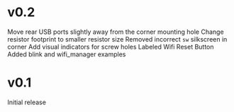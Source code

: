 # v0.2

Move rear USB ports slightly away from the corner mounting hole
Change resistor footprint to smaller resistor size
Removed incorrect `sw` silkscreen in corner 
Add visual indicators for screw holes
Labeled Wifi Reset Button
Added blink and wifi_manager examples

# v0.1

Initial release

